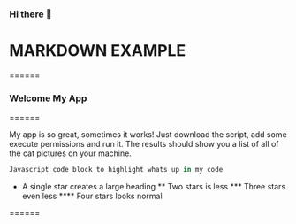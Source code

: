### Hi there 👋

<!--
**manfregl/manfregl** is a ✨ _special_ ✨ repository because its `README.md` (this file) appears on your GitHub profile.

Here are some ideas to get you started:

- 🔭 I’m currently working on scirptin language
- 🌱 I’m currently learning IT
- 👯 I’m looking to collaborate on this class
- 🤔 I’m looking for help with thsis class
- 💬 Ask me about this class
- 📫 How to reach me: teams
- 😄 Pronouns: he/him
- ⚡ Fun fact: I like golf
-->

# MARKDOWN EXAMPLE

======

### Welcome My App

======

My app is so great, sometimes it works! Just download the script, add some execute permissions and run it. The results should show you a list of all of the cat pictures on your machine.

```javascript
Javascript code block to highlight whats up in my code
```

* A single star creates a large heading
** Two stars is less
*** Three stars even less
**** Four stars looks normal

======
